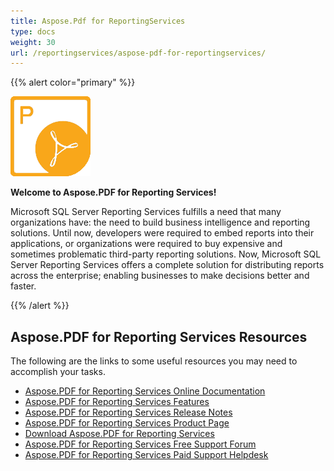 ```yaml
---
title: Aspose.Pdf for ReportingServices
type: docs
weight: 30
url: /reportingservices/aspose-pdf-for-reportingservices/
---
```


{{% alert color="primary" %}}

![Aspose.PDF for ReportingServices](aspose-Pdf-for-ReportingServices.png)

**Welcome to Aspose.PDF for Reporting Services!** 

Microsoft SQL Server Reporting Services fulfills a need that many organizations have: the need to build business intelligence and reporting solutions. Until now, developers were required to embed reports into their applications, or organizations were required to buy expensive and sometimes problematic third-party reporting solutions. Now, Microsoft SQL Server Reporting Services offers a complete solution for distributing reports across the enterprise; enabling businesses to make decisions better and faster.

{{% /alert %}}

## **Aspose.PDF for Reporting Services Resources**

The following are the links to some useful resources you may need to accomplish your tasks.

- [Aspose.PDF for Reporting Services Online Documentation](/pdf/reportingservices)
- [Aspose.PDF for Reporting Services Features](/pdf/reportingservices/features/)
- [Aspose.PDF for Reporting Services Release Notes](/pdf/reportingservices/release-notes/)
- [Aspose.PDF for Reporting Services Product Page](https://products.aspose.com/pdf/reporting-services)
- [Download Aspose.PDF for Reporting Services](https://downloads.aspose.com/pdf/reportingservices)
- [Aspose.PDF for Reporting Services Free Support Forum](https://forum.aspose.com/c/pdf)
- [Aspose.PDF for Reporting Services Paid Support Helpdesk](https://helpdesk.aspose.com/)
